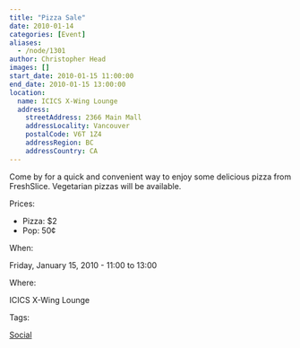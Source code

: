 ```yaml
---
title: "Pizza Sale"
date: 2010-01-14
categories: [Event]
aliases:
  - /node/1301
author: Christopher Head
images: []
start_date: 2010-01-15 11:00:00
end_date: 2010-01-15 13:00:00
location:
  name: ICICS X-Wing Lounge
  address:
    streetAddress: 2366 Main Mall
    addressLocality: Vancouver
    postalCode: V6T 1Z4
    addressRegion: BC
    addressCountry: CA
---
```


Come by for a quick and convenient way to enjoy some delicious pizza from FreshSlice. Vegetarian pizzas will be available.

Prices:

- Pizza: $2
- Pop: 50¢

When:

Friday, January 15, 2010 - 11:00 to 13:00

Where:

ICICS X-Wing Lounge

Tags:

[Social](/social)
